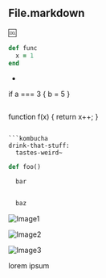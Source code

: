 ## File.markdown

:cool:

```Ruby
def func
  x = 1
end
```

* ```javascript
if a === 3 {
  b = 5
}
```

```
function f(x) {
  return x++;
}
```

```kombucha
drink-that-stuff:
  tastes-weird~
```

```python
def foo()

  bar


  baz
```

![Image1](image1.png)

![Image2](/tmp/image2.png)

![Image3](http://github.com/image3.png)

lorem
ipsum
